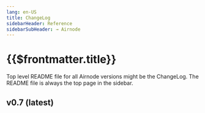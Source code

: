 ```yaml
---
lang: en-US
title: ChangeLog
sidebarHeader: Reference
sidebarSubHeader: → Airnode
---
```


# {{$frontmatter.title}}

Top level README file for all Airnode versions might be the ChangeLog. The
README file is always the top page in the sidebar.

## v0.7 (latest)
